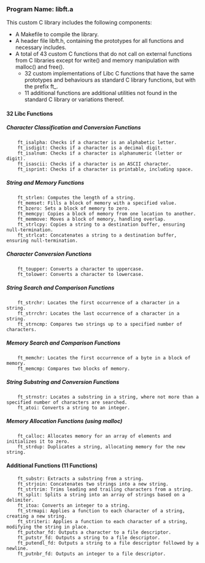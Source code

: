 ### Program Name: libft.a

This custom C library includes the following components:

* A Makefile to compile the library.  
* A header file libft.h, containing the prototypes for all functions and necessary includes.  
* A total of 43 custom C functions that do not call on external functions from C libraries except for write() and memory manipulation with malloc() and free().  
	- 32 custom implementations of Libc C functions that have the same prototypes and behaviours as standard C library functions, but with the prefix ft_.  
	- 11 additional functions are additional utilities not found in the standard C library or variations thereof.

#### 32 Libc Functions
##### Character Classification and Conversion Functions

		ft_isalpha: Checks if a character is an alphabetic letter.  
		ft_isdigit: Checks if a character is a decimal digit.  
		ft_isalnum: Checks if a character is alphanumeric (letter or digit).  
		ft_isascii: Checks if a character is an ASCII character.  
		ft_isprint: Checks if a character is printable, including space.  

  ##### String and Memory Functions
    	ft_strlen: Computes the length of a string.
    	ft_memset: Fills a block of memory with a specified value.
    	ft_bzero: Sets a block of memory to zero.
    	ft_memcpy: Copies a block of memory from one location to another.
    	ft_memmove: Moves a block of memory, handling overlap.
    	ft_strlcpy: Copies a string to a destination buffer, ensuring null-termination.
    	ft_strlcat: Concatenates a string to a destination buffer, ensuring null-termination.

  ##### Character Conversion Functions
    	ft_toupper: Converts a character to uppercase.
    	ft_tolower: Converts a character to lowercase.

  ##### String Search and Comparison Functions
		ft_strchr: Locates the first occurrence of a character in a string.  
		ft_strrchr: Locates the last occurrence of a character in a string.  
		ft_strncmp: Compares two strings up to a specified number of characters.  

 ##### Memory Search and Comparison Functions
		ft_memchr: Locates the first occurrence of a byte in a block of memory.  
		ft_memcmp: Compares two blocks of memory.  

 ##### String Substring and Conversion Functions
    	ft_strnstr: Locates a substring in a string, where not more than a specified number of characters are searched.
    	ft_atoi: Converts a string to an integer.

 ##### Memory Allocation Functions (using malloc)
		ft_calloc: Allocates memory for an array of elements and initializes it to zero.
		ft_strdup: Duplicates a string, allocating memory for the new string.

 #### Additional Functions (11 Functions)
    	ft_substr: Extracts a substring from a string.  
    	ft_strjoin: Concatenates two strings into a new string.  
    	ft_strtrim: Trims leading and trailing characters from a string.  
    	ft_split: Splits a string into an array of strings based on a delimiter.  
    	ft_itoa: Converts an integer to a string.  
    	ft_strmapi: Applies a function to each character of a string, creating a new string.  
    	ft_striteri: Applies a function to each character of a string, modifying the string in place.  
    	ft_putchar_fd: Outputs a character to a file descriptor.  
    	ft_putstr_fd: Outputs a string to a file descriptor.  
    	ft_putendl_fd: Outputs a string to a file descriptor followed by a newline.  
    	ft_putnbr_fd: Outputs an integer to a file descriptor.  
